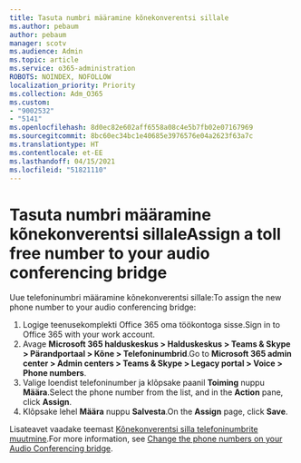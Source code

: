 ```yaml
---
title: Tasuta numbri määramine kõnekonverentsi sillale
ms.author: pebaum
author: pebaum
manager: scotv
ms.audience: Admin
ms.topic: article
ms.service: o365-administration
ROBOTS: NOINDEX, NOFOLLOW
localization_priority: Priority
ms.collection: Adm_O365
ms.custom:
- "9002532"
- "5141"
ms.openlocfilehash: 8d0ec82e602aff6558a08c4e5b7fb02e07167969
ms.sourcegitcommit: 8bc60ec34bc1e40685e3976576e04a2623f63a7c
ms.translationtype: HT
ms.contentlocale: et-EE
ms.lasthandoff: 04/15/2021
ms.locfileid: "51821110"
---
```

# <a name="assign-a-toll-free-number-to-your-audio-conferencing-bridge"></a><span data-ttu-id="3afac-102">Tasuta numbri määramine kõnekonverentsi sillale</span><span class="sxs-lookup"><span data-stu-id="3afac-102">Assign a toll free number to your audio conferencing bridge</span></span>

<span data-ttu-id="3afac-103">Uue telefoninumbri määramine kõnekonverentsi sillale:</span><span class="sxs-lookup"><span data-stu-id="3afac-103">To assign the new phone number to your audio conferencing bridge:</span></span>

1. <span data-ttu-id="3afac-104">Logige teenusekomplekti Office 365 oma töökontoga sisse.</span><span class="sxs-lookup"><span data-stu-id="3afac-104">Sign in to Office 365 with your work account.</span></span>
2. <span data-ttu-id="3afac-105">Avage **Microsoft 365 halduskeskus > Halduskeskus > Teams & Skype > Pärandportaal > Kõne > Telefoninumbrid**.</span><span class="sxs-lookup"><span data-stu-id="3afac-105">Go to **Microsoft 365 admin center > Admin centers > Teams & Skype > Legacy portal > Voice > Phone numbers**.</span></span>
3. <span data-ttu-id="3afac-106">Valige loendist telefoninumber ja klõpsake paanil **Toiming** nuppu **Määra**.</span><span class="sxs-lookup"><span data-stu-id="3afac-106">Select the phone number from the list, and in the **Action** pane, click **Assign**.</span></span>
4. <span data-ttu-id="3afac-107">Klõpsake lehel **Määra** nuppu **Salvesta**.</span><span class="sxs-lookup"><span data-stu-id="3afac-107">On the **Assign** page, click **Save**.</span></span>

<span data-ttu-id="3afac-108">Lisateavet vaadake teemast [Kõnekonverentsi silla telefoninumbrite muutmine](https://docs.microsoft.com/MicrosoftTeams/change-the-phone-numbers-on-your-audio-conferencing-bridge).</span><span class="sxs-lookup"><span data-stu-id="3afac-108">For more information, see [Change the phone numbers on your Audio Conferencing bridge](https://docs.microsoft.com/MicrosoftTeams/change-the-phone-numbers-on-your-audio-conferencing-bridge).</span></span>
